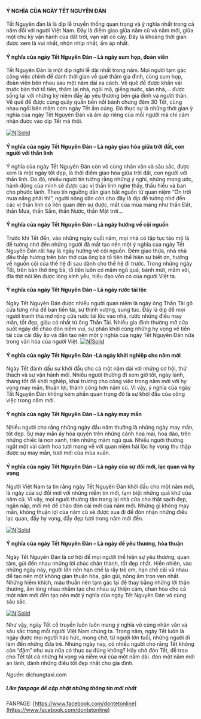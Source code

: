 #### Ý NGHĨA CỦA NGÀY TẾT NGUYÊN ĐÁN

Tết Nguyên đán là là dịp lễ truyền thống quan trọng và ý nghĩa nhất trong cả năm đối với người Việt Nam. Đây là điểm giao giữa năm cũ và năm mới, giữa một chu kỳ vận hành của đất trời, vạn vật cỏ cây. Đây là khoảng thời gian được xem là vui nhất, nhộn nhịp nhất, ấm áp nhất.

#### Ý nghĩa của ngày Tết Nguyên Đán – Là ngày sum họp, đoàn viên

Tết Nguyên Đán là một dịp nghỉ lễ dài nhất trong năm. Mọi người tạm gác công việc chính để dành thời gian về quê thăm gia đình, cùng sum họp, đoàn viên bên nhau sau một năm dài xa cách. Về quê để được khấn vái trước bàn thờ tổ tiên, thăm lại nhà, ngôi mộ, giếng nước, sân nhà,… được sống lại với những kỷ niệm đầy ắp yêu thương bên gia đình và người thân. Về quê để được cùng quây quần bên nồi bánh chưng đêm 30 Tết, cùng nhau ngồi bên mâm cơm ngày Tết ấm cúng.
Đó thực sự là những thời gian ý nghĩa của ngày Tết Nguyên Đán và ấm áp riêng của mỗi người mà chỉ cảm nhận được vào dịp Tết mà thôi.

[![N|Solid](https://dichungtaxi.com/blog/wp-content/uploads/2020/12/tet-1.jpg)](https://www.facebook.com/dontetonline)

#### Ý nghĩa của ngày Tết Nguyên Đán – Là ngày giao hòa giữa trời đất, con người với thần linh

Ý nghĩa của ngày Tết Nguyên Đán còn vô cùng nhân văn và sâu sắc, được xem là một ngày tốt đẹp, là thời điểm giao hòa giữa trời đất, con người với thần linh. Do đó, nhiều người tin tưởng rằng những ý nghĩ, những mong ước, hành động của mình sẽ được các vị thần linh nghe thấy, thấu hiểu và ban cho phước lành. Theo tín ngưỡng dân gian bắt nguồn từ quan niệm “Ơn trời mưa nắng phải thì”, người nông dân còn cho đây là dịp để tưởng nhớ đến các vị thần linh có liên quan đến sự được, mất của mùa màng như thần Đất, thần Mưa, thần Sấm, thần Nước, thần Mặt trời…

#### Ý nghĩa của ngày Tết Nguyên Đán – Là ngày hướng về cội nguồn

Trước khi Tết đến, vào những ngày cuối năm, mọi nhà có tập tục tảo mộ là để tưởng nhớ đến những người đã mất tạo nên một ý nghĩa của ngày Tết Nguyên Đán rất hay là ngày hướng về cội nguồn. Đêm giao thừa, nhà nhà đều thắp hương  trên bàn thờ của ông bà tổ tiên thể hiện sự biết ơn, hướng về nguồn cội của thế hệ đi sau dành cho thế hệ đi trước. Trong những ngày Tết, trên bàn thờ ông bà, tổ tiên luôn có mâm ngũ quả, bánh mứt, mâm xôi, đĩa thịt nói lên được lòng kính yêu, hiếu đạo vốn có của người Việt ta.
#### Ý nghĩa của ngày Tết Nguyên Đán – Là ngày rước tài lộc
Ngày Tết Nguyên Đán được nhiều người quan niệm là ngày ông Thần Tài gõ cửa từng nhà để ban tiền tài, sự thịnh vượng, sung túc. Đây là dịp để mọi người tranh thủ mở rộng cửa rước tài lộc vào nhà, rước những điều may mắn, tốt đẹp, giàu có nhất từ ông Thần Tài. Nhiều gia đình thường mở cửa suốt ngày để chào đón niềm vui, sự phấn khởi cùng những hy vọng về tiền tài của cải đầy ắp và dần tạo nên một ý nghĩa của ngày Tết Nguyên Đán nữa trong văn hóa của người Việt.
[![N|Solid](https://dichungtaxi.com/blog/wp-content/uploads/2020/12/tet-2.jpg)](https://www.facebook.com/dontetonline)

#### Ý nghĩa của ngày Tết Nguyên Đán -Là ngày khởi nghiệp cho năm mới

Ngày Tết đánh dấu sự khởi đầu cho cả một năm dài với những cơ hội, thử thách và sự vận hành mới. Nhiều người thường đi xem giờ tốt, ngày lành, tháng tốt để khởi nghiệp, khai trương cho công việc trong năm mới với hy vọng may mắn, thuận lợi, thành công hơn năm cũ. Vì vậy, ý nghĩa của ngày Tết Nguyên Đán không kém phần quan trọng đó là sự khởi đầu của công việc trong năm mới.

#### Ý nghĩa của ngày Tết Nguyên Đán – Là ngày may mắn

Nhiều người cho rằng những ngày đầu năm thường là những ngày may mắn, tốt đẹp. Sự may mắn ấy hòa quyện trên những cánh hoa mai, hoa đào, trên những chiếc lá non xanh, trên những mâm ngũ quả. Nhiều người thường ngắt một vài cành hoa tươi mang về với quan niệm hái lộc hy vọng thu thập được sự may mắn, tươi mới của mùa xuân.

#### Ý nghĩa của ngày Tết Nguyên Đán – Là ngày của sự đổi mới, lạc quan và hy vọng

Người Việt Nam ta tin rằng ngày Tết Nguyên Đán khởi đầu cho một năm mới, là ngày của sự đổi mới với những niềm tin mới, tạm biệt những quá khứ của năm cũ. Vì vậy, mọi người thường tân trang lại nhà cửa cho thật sạch đẹp, ngăn nắp, mới mẻ để chào đón cái mới của năm mới. Những gì không may mắn, không thuận lợi của năm cũ sẽ được xua đi để đón nhận những điều lạc quan, đầy hy vọng, đầy đẹp tươi trong năm mới đến.

[![N|Solid](https://dichungtaxi.com/blog/wp-content/uploads/2020/12/tet.jpg)](https://www.facebook.com/dontetonline)

#### Ý nghĩa của ngày Tết Nguyên Đán – Là ngày để yêu thương, hòa thuận

Ngày Tết Nguyên Đán là cơ hội để mọi người thể hiện sự yêu thương, quan tâm, gửi đến nhau những lời chúc chân thành, tốt đẹp nhất. Hiển nhiên, vào những ngày này, người lớn nên hạn chế la rầy trẻ em, hạn chế cãi vả nhau để tạo nên một không gian thuận hòa, gần gũi, nồng ấm trọn vẹn nhất. Những hiềm khích, mâu thuẫn nên tạm gác lại để thay bằng những lời thân thương, ấm lòng nhau nhằm tạo cho nhau sự thiện cảm, chan hòa cho cả một năm mới đến tạo nên một ý nghĩa của ngày Tết Nguyên Đán vô cùng sâu sắc.

[![N|Solid](https://dichungtaxi.com/blog/wp-content/uploads/2020/12/tet.jpg)](https://www.facebook.com/dontetonline)

Như vậy, ngày Tết cổ truyền luôn luôn mang ý nghĩa vô cùng nhân văn và sâu sắc trong mỗi người Việt Nam chúng ta. Trong năm, ngày Tết luôn là ngày được mọi người háo hức, mong chờ, từ người lớn tuổi, những người đi làm đến những đứa trẻ. Nhưng ngày nay, có nhiều người cho rằng Tết không còn “đậm” như xưa nữa có thực sự đúng không? Hãy chờ đón Tết, để trao cho Tết tất cả những hi vọng và niềm vui của một năm dài. đón một năm mới an lành, dành những điều tốt đẹp nhất cho gia đình.

*Nguồn*: dichungtaxi.com

##### Like fanpage để cập nhật những thông tin mới nhất
FANPAGE: [https://www.facebook.com/dontetonline](https://www.facebook.com/dontetonline)
